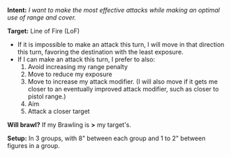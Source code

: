 **Intent:** *I want to make the most effective attacks while making an optimal use of range and cover.*

**Target:** Line of Fire (LoF)

* If it is impossible to make an attack this turn, I will move in that direction this turn, favoring the destination with the least exposure.
* If I can make an attack this turn, I prefer to also:
	1. Avoid increasing my range penalty
	2. Move to reduce my exposure
	3. Move to increase my attack modifier. (I will also move if it gets me closer to an eventually improved attack modifier, such as closer to pistol range.)
	4. Aim
	5. Attack a closer target

**Will brawl?** If my Brawling is **>** my target's. 

**Setup:** In 3 groups, with 8" between each group and 1 to 2" between figures in a group.